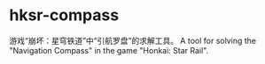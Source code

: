 # hksr-compass

游戏“崩坏：星穹铁道”中“引航罗盘”的求解工具。 A tool for solving the "Navigation Compass" in the game "Honkai: Star Rail".
